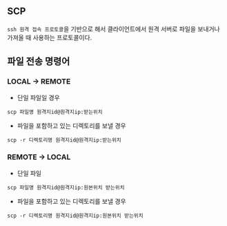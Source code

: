 ## SCP

`ssh 원격 접속 프로토콜`을 기반으로 해서 클라이언트에서 원격 서버로 파일을 보내거나 가져올 때 사용하는 프로토콜이다.

## 파일 전송 명령어

### LOCAL → REMOTE

- 단일 파일일 경우

`scp 파일명 원격지id@원격지ip:받는위치`

- 파일을 포함하고 있는 디렉토리를 보낼 경우

`scp -r 디렉토리명 원격지id@원격지ip:받는위치`

### REMOTE → LOCAL

- 단일 파일

`scp 파일명 원격지id@원격지ip:원본위치 받는위치`

- 파일을 포함하고 있는 디렉토리를 보낼 경우

`scp -r 디렉토리명 원격지id@원격지ip:원본위치 받는위치`